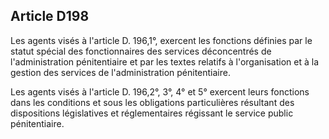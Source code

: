 Article D198
----
Les agents visés à l'article D. 196,1°, exercent les fonctions définies par le
statut spécial des fonctionnaires des services déconcentrés de l'administration
pénitentiaire et par les textes relatifs à l'organisation et à la gestion des
services de l'administration pénitentiaire.

Les agents visés à l'article D. 196,2°, 3°, 4° et 5° exercent leurs fonctions
dans les conditions et sous les obligations particulières résultant des
dispositions législatives et réglementaires régissant le service public
pénitentiaire.
